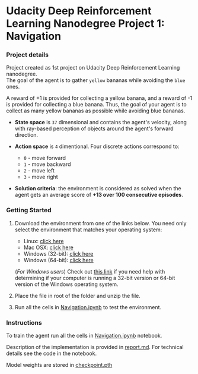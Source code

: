 # Udacity Deep Reinforcement Learning Nanodegree Project 1: Navigation

### Project details

Project created as 1st project on Udacity Deep Reinforcement Learning nanodegree.<br>
The goal of the agent is to gather `yellow` bananas while avoiding the `blue` ones.<br>

A reward of +1 is provided for collecting a yellow banana, and a reward of -1 is provided for collecting a blue banana. Thus, the goal of your agent is to collect as many yellow bananas as possible while avoiding blue bananas.  

- **State space** is `37` dimensional and contains the agent's velocity, along with ray-based perception of objects around the agent's forward direction.

- **Action space** is `4` dimentional. Four discrete actions correspond to:
  - `0` - move forward
  - `1` - move backward
  - `2` - move left
  - `3` - move right

- **Solution criteria**: the environment is considered as solved when the agent gets an average score of **+13 over 100 consecutive episodes**.

### Getting Started

1. Download the environment from one of the links below.  You need only select the environment that matches your operating system:
    - Linux: [click here](https://s3-us-west-1.amazonaws.com/udacity-drlnd/P1/Banana/Banana_Linux.zip)
    - Mac OSX: [click here](https://s3-us-west-1.amazonaws.com/udacity-drlnd/P1/Banana/Banana.app.zip)
    - Windows (32-bit): [click here](https://s3-us-west-1.amazonaws.com/udacity-drlnd/P1/Banana/Banana_Windows_x86.zip)
    - Windows (64-bit): [click here](https://s3-us-west-1.amazonaws.com/udacity-drlnd/P1/Banana/Banana_Windows_x86_64.zip)

    (_For Windows users_) Check out [this link](https://support.microsoft.com/en-us/help/827218/how-to-determine-whether-a-computer-is-running-a-32-bit-version-or-64) if you need help with determining if your computer is running a 32-bit version or 64-bit version of the Windows operating system.

2. Place the file in root of the folder and unzip the file.

3. Run all the cells in [Navigation.ipynb](Navigation.ipynb) to test the environment.

### Instructions

To train the agent run all the cells in [Navigation.ipynb](Navigation.ipynb) notebook.

Description of the implementation is provided in [report.md](report.md).
For technical details see the code in the notebook.

Model weights are stored in [checkpoint.pth](checkpoint.pth)
